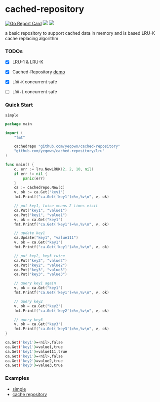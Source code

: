 # cached-repository
[![Go Report Card](https://goreportcard.com/badge/github.com/yeqown/cached-repository)](https://goreportcard.com/report/github.com/yeqown/cached-repository) [![](https://godoc.org/github.com/yeqown/cached-repository?status.svg)](https://godoc.org/github.com/yeqown/cached-repository) ![](https://img.shields.io/badge/LICENSE-MIT-blue.svg)

a basic repository to support cached data in memory and is based LRU-K cache replacing algorithm

### TODOs

* [x] LRU-1 & LRU-K

* [x] Cached-Repository [demo](./examples/custom-cache-manage/main.go)

* [x] `LRU-K` concurrent safe

* [ ] `LRU-1` concurrent safe

### Quick Start

`simple`
```go
package main

import (
	"fmt"

	cachedrepo "github.com/yeqown/cached-repository"
	"github.com/yeqown/cached-repository/lru"
)

func main() {
	c, err := lru.NewLRUK(2, 2, 10, nil)
	if err != nil {
		panic(err)
	}
	ca := cachedrepo.New(c)
	v, ok := ca.Get("key1")
	fmt.Printf("ca.Get('key1')=%v,%v\n", v, ok)

	// put key1, twice means 2 times visit
	ca.Put("key1", "value1")
	ca.Put("key1", "value1")
	v, ok = ca.Get("key1")
	fmt.Printf("ca.Get('key1')=%v,%v\n", v, ok)

	// update key1
	ca.Update("key1", "value111")
	v, ok = ca.Get("key1")
	fmt.Printf("ca.Get('key1')=%v,%v\n", v, ok)

	// put key2, key3 twice
	ca.Put("key2", "value2")
	ca.Put("key2", "value2")
	ca.Put("key3", "value3")
	ca.Put("key3", "value3")

	// query key1 again
	v, ok = ca.Get("key1")
	fmt.Printf("ca.Get('key1')=%v,%v\n", v, ok)

	// query key2
	v, ok = ca.Get("key2")
	fmt.Printf("ca.Get('key2')=%v,%v\n", v, ok)

	// query key3
	v, ok = ca.Get("key3")
	fmt.Printf("ca.Get('key3')=%v,%v\n", v, ok)
}
```

```sh
ca.Get('key1')=<nil>,false
ca.Get('key1')=value1,true
ca.Get('key1')=value111,true
ca.Get('key1')=<nil>,false
ca.Get('key2')=value2,true
ca.Get('key3')=value3,true
```


### Examples

* [simple](/example/simple)
* [cache repository](/examples/custome-cache-manage)
